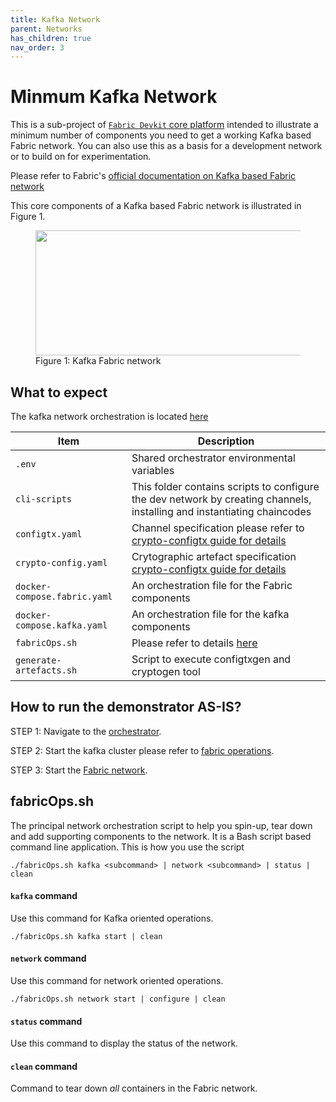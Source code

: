 ```yaml
---
title: Kafka Network
parent: Networks
has_children: true
nav_order: 3
---
```


# Minmum Kafka Network

This is a sub-project of [`Fabric Devkit` core platform](https://github.com/fabric-devkit/core-platform) intended to illustrate a minimum number of components you need to get a working Kafka based Fabric network. You can also use this as a basis for a development network or to build on for experimentation.

Please refer to Fabric's [official documentation on Kafka based Fabric network](https://hyperledger-fabric.readthedocs.io/en/release-1.4/kafka.html)

This core components of a Kafka based Fabric network is illustrated in Figure 1.

<figure>
    <img src="./images/kafka.arch.png" height="200" width="700"/>
    <figcaption>Figure 1: Kafka Fabric network</figcaption>
</figure>

## What to expect

The kafka network orchestration is located [here](../networks/kafka)

| Item | Description |
| --- | --- |
| `.env` | Shared orchestrator environmental variables |
| `cli-scripts` | This folder contains scripts to configure the dev network by creating channels, installing and instantiating chaincodes |
| `configtx.yaml` | Channel specification please refer to [crypto-configtx guide for details](./crypto-configtx.md)  |
| `crypto-config.yaml` | Crytographic artefact specification [crypto-configtx guide for details](./crypto-configtx.md) |
| `docker-compose.fabric.yaml` | An orchestration file for the Fabric components |
| `docker-compose.kafka.yaml` | An orchestration file for the kafka components |
| `fabricOps.sh` | Please refer to details [here](#fabricOps) |
| `generate-artefacts.sh` | Script to execute configtxgen and cryptogen tool |

## How to run the demonstrator AS-IS?

STEP 1: Navigate to the [orchestrator](../kafka).

STEP 2: Start the kafka cluster please refer to [fabric operations](#fabricOps).

STEP 3: Start the [Fabric network](#fabricOps).

## <a name="fabricOps">fabricOps.sh</a>

The principal network orchestration script to help you spin-up, tear down and add supporting components to the network. It is a Bash script based command line application.
This is how you use the script

`./fabricOps.sh kafka <subcommand> | network <subcommand> | status | clean`

#### `kafka` command

Use this command for Kafka oriented operations.

`./fabricOps.sh kafka start | clean`

#### `network` command

Use this command for network oriented operations.

`./fabricOps.sh network start | configure | clean`

#### `status` command

Use this command to display the status of the network.

#### `clean` command

Command to tear down *all* containers in the Fabric network.
